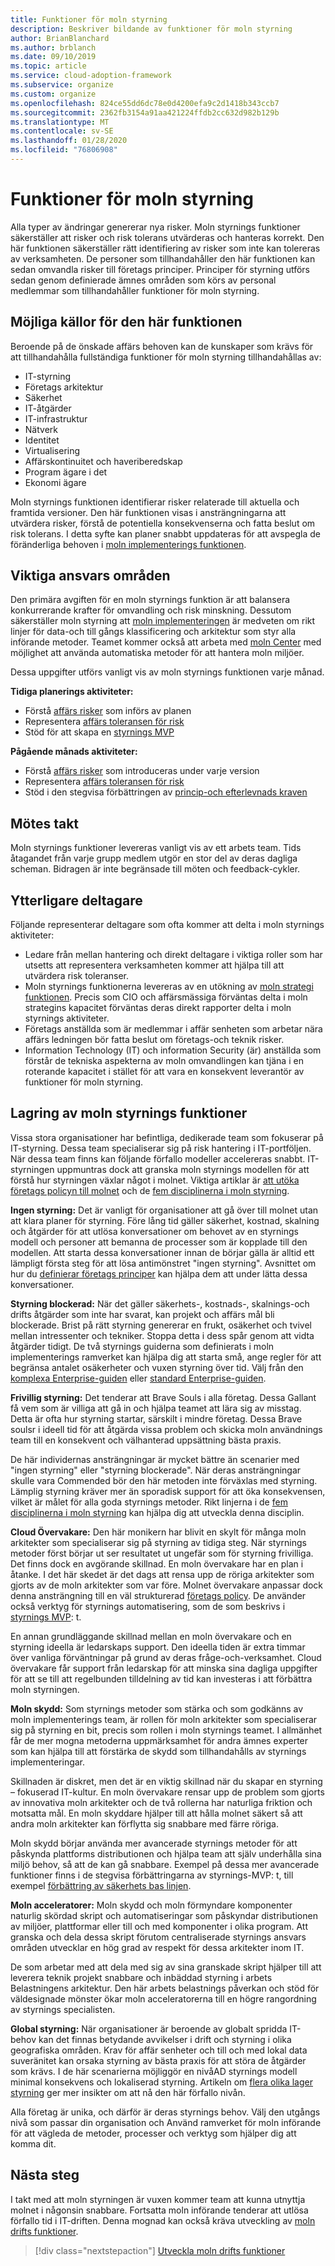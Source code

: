 ```yaml
---
title: Funktioner för moln styrning
description: Beskriver bildande av funktioner för moln styrning
author: BrianBlanchard
ms.author: brblanch
ms.date: 09/10/2019
ms.topic: article
ms.service: cloud-adoption-framework
ms.subservice: organize
ms.custom: organize
ms.openlocfilehash: 824ce55dd6dc78e0d4200efa9c2d1418b343ccb7
ms.sourcegitcommit: 2362fb3154a91aa421224ffdb2cc632d982b129b
ms.translationtype: MT
ms.contentlocale: sv-SE
ms.lasthandoff: 01/28/2020
ms.locfileid: "76806908"
---
```

# <a name="cloud-governance-capabilities"></a>Funktioner för moln styrning

Alla typer av ändringar genererar nya risker. Moln styrnings funktioner säkerställer att risker och risk tolerans utvärderas och hanteras korrekt. Den här funktionen säkerställer rätt identifiering av risker som inte kan tolereras av verksamheten. De personer som tillhandahåller den här funktionen kan sedan omvandla risker till företags principer. Principer för styrning utförs sedan genom definierade ämnes områden som körs av personal medlemmar som tillhandahåller funktioner för moln styrning.

## <a name="possible-sources-for-this-capability"></a>Möjliga källor för den här funktionen

Beroende på de önskade affärs behoven kan de kunskaper som krävs för att tillhandahålla fullständiga funktioner för moln styrning tillhandahållas av:

- IT-styrning
- Företags arkitektur
- Säkerhet
- IT-åtgärder
- IT-infrastruktur
- Nätverk
- Identitet
- Virtualisering
- Affärskontinuitet och haveriberedskap
- Program ägare i det
- Ekonomi ägare

Moln styrnings funktionen identifierar risker relaterade till aktuella och framtida versioner. Den här funktionen visas i ansträngningarna att utvärdera risker, förstå de potentiella konsekvenserna och fatta beslut om risk tolerans. I detta syfte kan planer snabbt uppdateras för att avspegla de föränderliga behoven i [moln implementerings funktionen](./cloud-adoption.md).

## <a name="key-responsibilities"></a>Viktiga ansvars områden

Den primära avgiften för en moln styrnings funktion är att balansera konkurrerande krafter för omvandling och risk minskning. Dessutom säkerställer moln styrning att [moln implementeringen](./cloud-adoption.md) är medveten om rikt linjer för data-och till gångs klassificering och arkitektur som styr alla införande metoder. Teamet kommer också att arbeta med [moln Center](./cloud-center-of-excellence.md) med möjlighet att använda automatiska metoder för att hantera moln miljöer.

Dessa uppgifter utförs vanligt vis av moln styrnings funktionen varje månad.

**Tidiga planerings aktiviteter:**

- Förstå [affärs risker](../govern/policy-compliance/risk-tolerance.md) som införs av planen
- Representera [affärs toleransen för risk](../govern/policy-compliance/risk-tolerance.md)
- Stöd för att skapa en [styrnings MVP](../govern/guides/index.md)

**Pågående månads aktiviteter:**

- Förstå [affärs risker](../govern/policy-compliance/risk-tolerance.md) som introduceras under varje version
- Representera [affärs toleransen för risk](../govern/policy-compliance/risk-tolerance.md)
- Stöd i den stegvisa förbättringen av [princip-och efterlevnads kraven](../govern/policy-compliance/index.md)

## <a name="meeting-cadence"></a>Mötes takt

Moln styrnings funktioner levereras vanligt vis av ett arbets team. Tids åtagandet från varje grupp medlem utgör en stor del av deras dagliga scheman. Bidragen är inte begränsade till möten och feedback-cykler.

## <a name="additional-participants"></a>Ytterligare deltagare

Följande representerar deltagare som ofta kommer att delta i moln styrnings aktiviteter:

- Ledare från mellan hantering och direkt deltagare i viktiga roller som har utsetts att representera verksamheten kommer att hjälpa till att utvärdera risk toleranser.
- Moln styrnings funktionerna levereras av en utökning av [moln strategi funktionen](./cloud-strategy.md). Precis som CIO och affärsmässiga förväntas delta i moln strategins kapacitet förväntas deras direkt rapporter delta i moln styrnings aktiviteter.
- Företags anställda som är medlemmar i affär senheten som arbetar nära affärs ledningen bör fatta beslut om företags-och teknik risker.
- Information Technology (IT) och information Security (är) anställda som förstår de tekniska aspekterna av moln omvandlingen kan tjäna i en roterande kapacitet i stället för att vara en konsekvent leverantör av funktioner för moln styrning.

## <a name="maturation-of-cloud-governance-capability"></a>Lagring av moln styrnings funktioner

Vissa stora organisationer har befintliga, dedikerade team som fokuserar på IT-styrning. Dessa team specialiserar sig på risk hantering i IT-portföljen. När dessa team finns kan följande förfallo modeller accelereras snabbt. IT-styrningen uppmuntras dock att granska moln styrnings modellen för att förstå hur styrningen växlar något i molnet. Viktiga artiklar är [att utöka företags policyn till molnet](../govern/corporate-policy.md) och de [fem disciplinerna i moln styrning](../govern/governance-disciplines.md).

**Ingen styrning:** Det är vanligt för organisationer att gå över till molnet utan att klara planer för styrning. Före lång tid gäller säkerhet, kostnad, skalning och åtgärder för att utlösa konversationer om behovet av en styrnings modell och personer att bemanna de processer som är kopplade till den modellen. Att starta dessa konversationer innan de börjar gälla är alltid ett lämpligt första steg för att lösa antimönstret "ingen styrning". Avsnittet om hur du [definierar företags principer](../govern/corporate-policy.md) kan hjälpa dem att under lätta dessa konversationer.

**Styrning blockerad:** När det gäller säkerhets-, kostnads-, skalnings-och drifts åtgärder som inte har svarat, kan projekt och affärs mål bli blockerade. Brist på rätt styrning genererar en frukt, osäkerhet och tvivel mellan intressenter och tekniker. Stoppa detta i dess spår genom att vidta åtgärder tidigt. De två styrnings guiderna som definierats i moln implementerings ramverket kan hjälpa dig att starta små, ange regler för att begränsa antalet osäkerheter och vuxen styrning över tid. Välj från den [komplexa Enterprise-guiden](../govern/guides/complex/index.md) eller [standard Enterprise-guiden](../govern/guides/standard/index.md).

**Frivillig styrning:** Det tenderar att Brave Souls i alla företag. Dessa Gallant få vem som är villiga att gå in och hjälpa teamet att lära sig av misstag. Detta är ofta hur styrning startar, särskilt i mindre företag. Dessa Brave soulsr i ideell tid för att åtgärda vissa problem och skicka moln användnings team till en konsekvent och välhanterad uppsättning bästa praxis.

De här individernas ansträngningar är mycket bättre än scenarier med "ingen styrning" eller "styrning blockerade". När deras ansträngningar skulle vara Commended bör den här metoden inte förväxlas med styrning. Lämplig styrning kräver mer än sporadisk support för att öka konsekvensen, vilket är målet för alla goda styrnings metoder. Rikt linjerna i de [fem disciplinerna i moln styrning](../govern/governance-disciplines.md) kan hjälpa dig att utveckla denna disciplin.

**Cloud Övervakare:** Den här monikern har blivit en skylt för många moln arkitekter som specialiserar sig på styrning av tidiga steg. När styrnings metoder först börjar ut ser resultatet ut ungefär som för styrning frivilliga. Det finns dock en avgörande skillnad. En moln övervakare har en plan i åtanke. I det här skedet är det dags att rensa upp de röriga arkitekter som gjorts av de moln arkitekter som var före. Molnet övervakare anpassar dock denna ansträngning till en väl strukturerad [företags policy](../govern/corporate-policy.md). De använder också verktyg för styrnings automatisering, som de som beskrivs i [styrnings MVP](../govern/guides/complex/index.md): t.

En annan grundläggande skillnad mellan en moln övervakare och en styrning ideella är ledarskaps support. Den ideella tiden är extra timmar över vanliga förväntningar på grund av deras fråge-och-verksamhet. Cloud övervakare får support från ledarskap för att minska sina dagliga uppgifter för att se till att regelbunden tilldelning av tid kan investeras i att förbättra moln styrningen.

**Moln skydd:** Som styrnings metoder som stärka och som godkänns av moln implementerings team, är rollen för moln arkitekter som specialiserar sig på styrning en bit, precis som rollen i moln styrnings teamet. I allmänhet får de mer mogna metoderna uppmärksamhet för andra ämnes experter som kan hjälpa till att förstärka de skydd som tillhandahålls av styrnings implementeringar.

Skillnaden är diskret, men det är en viktig skillnad när du skapar en styrning – fokuserad IT-kultur. En moln övervakare rensar upp de problem som gjorts av innovativa moln arkitekter och de två rollerna har naturliga friktion och motsatta mål. En moln skyddare hjälper till att hålla molnet säkert så att andra moln arkitekter kan förflytta sig snabbare med färre röriga.

Moln skydd börjar använda mer avancerade styrnings metoder för att påskynda plattforms distributionen och hjälpa team att själv underhålla sina miljö behov, så att de kan gå snabbare. Exempel på dessa mer avancerade funktioner finns i de stegvisa förbättringarna av styrnings-MVP: t, till exempel [förbättring av säkerhets bas linjen](../govern/guides/complex/security-baseline-improvement.md).

**Moln acceleratorer:** Moln skydd och moln förmyndare komponenter naturlig skördad skript och automatiseringar som påskyndar distributionen av miljöer, plattformar eller till och med komponenter i olika program. Att granska och dela dessa skript förutom centraliserade styrnings ansvars områden utvecklar en hög grad av respekt för dessa arkitekter inom IT.

De som arbetar med att dela med sig av sina granskade skript hjälper till att leverera teknik projekt snabbare och inbäddad styrning i arbets Belastningens arkitektur. Den här arbets belastnings påverkan och stöd för väldesignade mönster ökar moln acceleratorerna till en högre rangordning av styrnings specialisten.

**Global styrning:** När organisationer är beroende av globalt spridda IT-behov kan det finnas betydande avvikelser i drift och styrning i olika geografiska områden. Krav för affär senheter och till och med lokal data suveränitet kan orsaka styrning av bästa praxis för att störa de åtgärder som krävs. I de här scenarierna möjliggör en nivåAD styrnings modell minimal konsekvens och lokaliserad styrning. Artikeln om [flera olika lager styrning](../govern/guides/complex/multiple-layers-of-governance.md) ger mer insikter om att nå den här förfallo nivån.

Alla företag är unika, och därför är deras styrnings behov. Välj den utgångs nivå som passar din organisation och Använd ramverket för moln införande för att vägleda de metoder, processer och verktyg som hjälper dig att komma dit.

## <a name="next-steps"></a>Nästa steg

I takt med att moln styrningen är vuxen kommer team att kunna utnyttja molnet i någonsin snabbare. Fortsatta moln införande tenderar att utlösa förfallo tid i IT-driften. Denna mognad kan också kräva utveckling av [moln drifts funktioner](./cloud-operations.md).

> [!div class="nextstepaction"]
> [Utveckla moln drifts funktioner](./cloud-operations.md)
